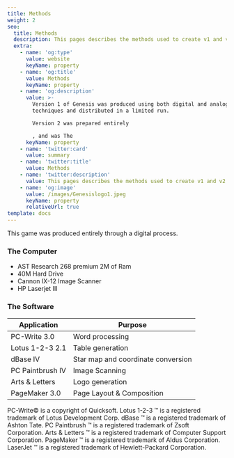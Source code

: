 ```yaml
---
title: Methods
weight: 2
seo:
  title: Methods
  description: This pages describes the methods used to create v1 and v2 of the game
  extra:
    - name: 'og:type'
      value: website
      keyName: property
    - name: 'og:title'
      value: Methods
      keyName: property
    - name: 'og:description'
      value: >-
        Version 1 of Genesis was produced using both digital and analogue
        techniques and distributed in a limited run. 

        Version 2 was prepared entirely 

        , and was The 
      keyName: property
    - name: 'twitter:card'
      value: summary
    - name: 'twitter:title'
      value: Methods
    - name: 'twitter:description'
      value: This pages describes the methods used to create v1 and v2 of the game
    - name: 'og:image'
      value: /images/Genesislogo1.jpeg
      keyName: property
      relativeUrl: true
template: docs
---
```


This game was produced entirely through a digital process.

### The Computer
* AST Research 268 premium 2M of Ram<br>
* 40M Hard Drive<br>
* Cannon IX-12 Image Scanner<br>
* HP Laserjet III<br>

### The Software
| Application      | Purpose                            |
|------------------|------------------------------------|
| PC-Write 3.0     | Word processing                    |
| Lotus 1-2-3 2.1  | Table generation                   |
| dBase IV         | Star map and coordinate conversion |
| PC Paintbrush IV | Image Scanning                     |
| Arts & Letters   | Logo generation                    |
| PageMaker 3.0    | Page Layout & Composition          |

PC-Write© is a copyright of Quicksoft. Lotus 1-2-3	&#8482; is a registered trademark of Lotus Development Corp. dBase	&#8482; is a registered trademark of Ashton Tate. PC Paintbrush	&#8482; is a registered trademark of Zsoft Corporation. Arts & Letters	&#8482; is a registered trademark of Computer Support Corporation. PageMaker	&#8482; is a registered trademark of Aldus Corporation. LaserJet	&#8482; is a registered trademark of Hewlett-Packard Corporation.
